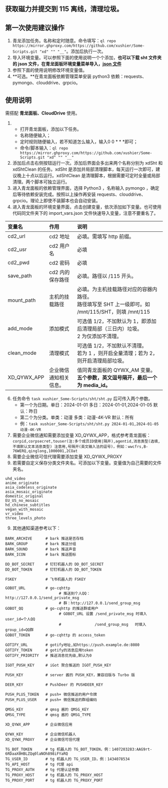 ## 获取磁力并提交到 115 离线，清理垃圾。

## 第一次使用建议操作
1. 青龙添加任务。名称和定时随意。命令填写：`ql repo https://mirror.ghproxy.com/https://github.com/xushier/Some-Scripts.git "xd" "" "__"`。添加后执行一次。
2. 导入环境变量。可以参照下面的使用说明一个个添加，**也可以下载 sht 文件夹的 json 文件，在青龙面板环境变量菜单导入，[json 文件](https://github.com/xushier/Some-Scripts/blob/main/sht/import_vars.json)**
3. 参照下面的使用说明修改环境变量值。
4. **可选。**在青龙面板依赖管理菜单安装 python3 依赖：requests、pymongo、clouddrive、grpcio。

## 使用说明
需搭配 **青龙面板、CloudDrive** 使用。
1. - 打开青龙面板，添加以下任务。
   - 名称随便输入；
   - 定时规则随便输入，若不知道怎么输入，输入0 0 * * *即可；
   - 命令/脚本输入：`ql repo https://mirror.ghproxy.com/https://github.com/xushier/Some-Scripts.git "xd" "" "__"`
2. 添加后点击右侧按钮运行一次。添加后界面会多出来两个名称分别为 xdSht 和 xdShtClean 的任务。xdSht 是添加并局部清理脚本，每天运行一次即可，建议晚上十点以后运行。xdShtClean 是清理脚本，根据需要可定时全量或局部清理。两个脚本可独立运行。
3. 进入青龙面板的依赖管理界面，选择 Python3 ，名称输入 pymongo ，确定后等待依赖安装完成。按照以上操作再安装 requests、clouddrive、grpcio。理论上即使不装脚本也会自动安装。
4. 进入青龙面板的环境变量界面，点击创建变量，依次添加如下变量。也可使用代码同文件夹下的 import_vars.json 文件快速导入变量，注意不要重名了。

| 变量名      | 作用                   | 说明                                                         |
| :---------- | :--------------------- | :----------------------------------------------------------- |
| cd2_url     | cd2 地址               | 必填。需填写 http 前缀。                                     |
| cd2_usr     | cd2 用户名             | 必填                                                         |
| cd2_pwd     | cd2 密码               | 必填                                                         |
| save_path   | cd2 内的保存路径       | 必填。路径以 /115 开头。                                     |
| mount_path  | 主机的挂载路径         | 必填。为主机挂载路径对应的容器内路径。<br />路径填写至 SHT 上一级即可。如 /mnt/115/SHT，则填 /mnt/115 |
| add_mode    | 添加模式               | 可选值 1/2，不加默认为 1，即添加后清理局部（三日内）垃圾。<br />2 为仅添加不清理。 |
| clean_mode  | 清理模式               | 可选值 1/2，不加默认不清理。<br />若为 1 ，则开启全量清理；若为 2，则开启清理局部垃圾。 |
| XD_QYWX_APP | 企业微信通知相关信息。 | 值同青龙面板的 QYWX_AM 变量。**五个参数，英文逗号隔开，最后一个为 media_id。** |

6. 任务命令 `task xushier_Some-Scripts/sht/sht.py` 后可传入两个参数。 
   - 第一个为日期。单日：2024-01-01     多日：2024-01-01,2024-01-05    默认：昨日
   - 第二个为分类。单类：动漫           多类：动漫-4K-VR                默认：所有
   - 例：`task xushier_Some-Scripts/sht/sht.py 2024-01-01,2024-01-05 动漫-4K-VR`
7. 需要企业微信通知需要添加变量 XD_QYWX_APP，格式参考青龙面板：`corpid,corpsecret,touser(注:多个成员ID使用|隔开),agentid,消息类型(选填,不填默认文本消息类型) 注意用,号隔开(英文输入法的逗号)，例如：wwcfrs,B-76WERQ,qinglong,1000001,2COat`
8. 需要企业微信可信代理需要添加变量 XD_QYWX_PROXY
9. 若需要自定义保存分类文件夹名。可添加以下变量。变量值为自己需要的文件夹名。
```
uhd_video
anime_originate
asia_codeless_originate
asia_mosaic_originate
domestic_original
EU_US_no_mosaic
hd_chinese_subtitles
vegan_with_mosaic
vr_video
three_levels_photo
```
9. 其他通知渠道参考以下：
```BARK_PUSH         # bark IP 或设备码，例：https://api.day.app/DxHcxxxxxRxxxxxxcm/
BARK_ARCHIVE      # bark 推送是否存档
BARK_GROUP        # bark 推送分组
BARK_SOUND        # bark 推送声音
BARK_ICON         # bark 推送图标

DD_BOT_SECRET     # 钉钉机器人的 DD_BOT_SECRET
DD_BOT_TOKEN      # 钉钉机器人的 DD_BOT_TOKEN

FSKEY             # 飞书机器人的 FSKEY

GOBOT_URL         # go-cqhttp
                        # 推送到个人QQ：http://127.0.0.1/send_private_msg
                        # 群：http://127.0.0.1/send_group_msg
GOBOT_QQ          # go-cqhttp 的推送群或用户
                        # GOBOT_URL 设置 /send_private_msg 时填入 user_id=个人QQ
                        #               /send_group_msg   时填入 group_id=QQ群
GOBOT_TOKEN       # go-cqhttp 的 access_token

GOTIFY_URL        # gotify地址,如https://push.example.de:8080
GOTIFY_TOKEN      # gotify的消息应用token
GOTIFY_PRIORITY   # 推送消息优先级,默认为0

IGOT_PUSH_KEY     # iGot 聚合推送的 IGOT_PUSH_KEY

PUSH_KEY          # server 酱的 PUSH_KEY，兼容旧版与 Turbo 版

DEER_KEY          # PushDeer 的 PUSHDEER_KEY

PUSH_PLUS_TOKEN   # push+ 微信推送的用户令牌
PUSH_PLUS_USER    # push+ 微信推送的群组编码

QMSG_KEY          # qmsg 酱的 QMSG_KEY
QMSG_TYPE         # qmsg 酱的 QMSG_TYPE

XD_QYWX_APP       # 企业微信应用

QYWX_KEY          # 企业微信机器人
XD_QYWX_PROXY     # 企业微信可信代理

TG_BOT_TOKEN      # tg 机器人的 TG_BOT_TOKEN，例：1407203283:AAG9rt-6RDaaX0HBLZQq0laNOh898iFYaRQ
TG_USER_ID        # tg 机器人的 TG_USER_ID，例：1434078534
TG_API_HOST       # tg 代理 api
TG_PROXY_AUTH     # tg 代理认证参数
TG_PROXY_HOST     # tg 机器人的 TG_PROXY_HOST
TG_PROXY_PORT     # tg 机器人的 TG_PROXY_PORT
```
